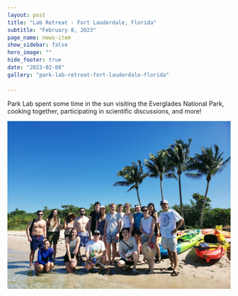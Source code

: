 ```yaml
---
layout: post
title: "Lab Retreat - Fort Lauderdale, Florida"
subtitle: "February 8, 2023"
page_name: news-item
show_sidebar: false
hero_image: ""
hide_footer: true
date: "2023-02-08"
gallery: "park-lab-retreat-fort-lauderdale-florida"

---
```


Park Lab spent some time in the sun visiting the Everglades National Park, cooking together, participating in scientific discussions, and more!

![Image](/img/news-images/pupj0vwy.jpeg)


